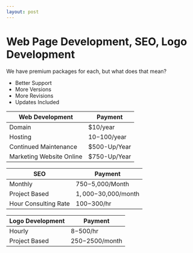 ```yaml
---
layout: post
---
```


# Web Page Development, SEO, Logo Development

We have premium packages for each, but what does that mean?

* Better Support 
* More Versions
* More Revisions
* Updates Included

| Web Development   | Payment |
| ------------- | ------------- |
| Domain  | $10/year |
| Hosting  | $10-$100/year  |
| Continued Maintenance  | $500-Up/Year  |
| Marketing Website Online  | $750-Up/Year  |

| SEO  | Payment |
| ------------- | ------------- |
| Monthly  | $750-$5,000/Month  |
| Project Based  | $1,000-$30,000/month  |
| Hour Consulting Rate  | $100-$300/hr  |

| Logo Development  | Payment |
| ------------- | ------------- |
| Hourly  | $8-$500/hr  |
| Project Based  | $250-$2500/month  |
